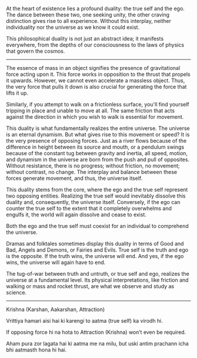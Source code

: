 
At the heart of existence lies a profound duality: the true self and the ego. The dance between these two, one seeking unity, the other craving distinction gives rise to all experience. Without this interplay, neither individuality nor the universe as we know it could exist.

This philosophical duality is not just an abstract idea; it manifests everywhere, from the depths of our consciousness to the laws of physics that govern the cosmos.

---

The essence of mass in an object signifies the presence of gravitational force acting upon it. This force works in opposition to the thrust that propels it upwards. However, we cannot even accelerate a massless object. Thus, the very force that pulls it down is also crucial for generating the force that lifts it up.

Similarly, if you attempt to walk on a frictionless surface, you'll find yourself tripping in place and unable to move at all. The same friction that acts against the direction in which you wish to walk is essential for movement.

This duality is what fundamentally realizes the entire universe. The universe is an eternal dynamism. But what gives rise to this movement or speed? It is the very presence of opposing forces. Just as a river flows because of the difference in height between its source and mouth, or a pendulum swings because of the constant tug between gravity and inertia, all speed, motion, and dynamism in the universe are born from the push and pull of opposites. Without resistance, there is no progress; without friction, no movement; without contrast, no change. The interplay and balance between these forces generate movement, and thus, the universe itself.

This duality stems from the core, where the ego and the true self represent two opposing entities. Realizing the true self would inevitably dissolve this duality and, consequently, the universe itself. Conversely, if the ego can counter the true self to the extent that it completely overwhelms and engulfs it, the world will again dissolve and cease to exist. 

Both the ego and the true self must coexist for an individual to comprehend the universe.

Dramas and folktales sometimes display this duality in terms of Good and Bad, Angels and Demons, or Fairies and Evils. True self is the truth and ego is the opposite. If the truth wins, the universe will end. And yes, if the ego wins, the universe will again have to end.

The tug-of-war between truth and untruth, or true self and ego, realizes the universe at a fundamental level. Its physical interpretations, like friction and walking or mass and rocket thrust, are what we observe and study as science.

---

Krishna (Karshan, Aakarshan, Attraction)

Vrittiya hamari aisi hai ki karengi to aatma (true self) ka virodh hi.

If opposing force hi na hota to Attraction (Krishna) won’t even be required.

Aham pura zor lagata hai ki aatma me na milu, but uski antim prachann icha bhi aatmasth hona hi hai.
